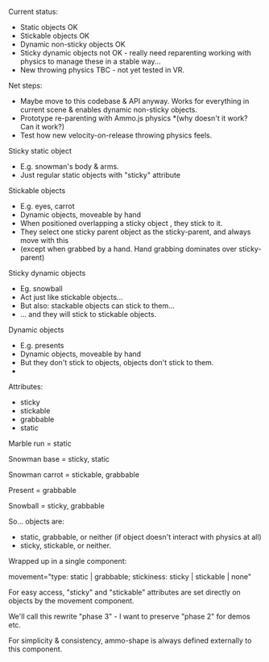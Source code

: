 Current status:

- Static objects OK
- Stickable objects OK
- Dynamic non-sticky objects OK
- Sticky dynamic objects not OK - really need reparenting working with physics to manage these in a stable way...
- New throwing physics TBC - not yet tested in VR.



Net steps:

- Maybe move to this codebase & API anyway.  Works for everything in current scene & enables dynamic non-sticky objects.
- Prototype re-parenting with Ammo.js physics *(why doesn't it work?  Can it work?)
- Test how new velocity-on-release throwing physics feels.



Sticky static object

- E.g. snowman's body & arms.
- Just regular static objects with "sticky" attribute



Stickable objects

- E.g. eyes, carrot
- Dynamic objects, moveable by hand
- When positioned overlapping a sticky object , they stick to it.
- They select one sticky parent object as the sticky-parent, and always move with this
- (except when grabbed by a hand.  Hand grabbing dominates over sticky-parent)



Sticky dynamic objects

- Eg. snowball
- Act just like stickable objects...
- But also: stackable objects can stick to them...
- ... and they will stick to stickable objects.



Dynamic objects

- E.g. presents
- Dynamic objects, moveable by hand
- But they don't stick to objects, objects don't stick to them.
- 



Attributes:

- sticky
- stickable
- grabbable 
- static



Marble run = static

Snowman base = sticky, static

Snowman carrot = stickable, grabbable

Present = grabbable

Snowball = sticky, grabbable



So... objects are:

- static, grabbable, or neither (if object doesn't interact with physics at all)
- sticky, stickable, or neither.



Wrapped up in a single component:

movement="type: static | grabbable; stickiness: sticky | stickable | none"

For easy access, "sticky" and "stickable" attributes are set directly on objects by the movement component.

We'll call this rewrite "phase 3" - I want to preserve "phase 2" for demos etc.




For simplicity & consistency, ammo-shape is always defined externally to this component.

